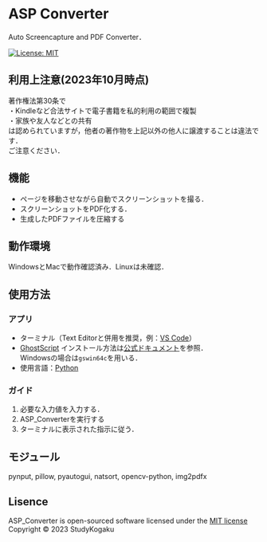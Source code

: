 # ASP Converter
Auto Screencapture and PDF Converter．  

[![License: MIT](https://img.shields.io/badge/License-MIT-yellow.svg)](https://opensource.org/licenses/MIT)

## 利用上注意(2023年10月時点) ##
著作権法第30条で  
・Kindleなど合法サイトで電子書籍を私的利用の範囲で複製  
・家族や友人などとの共有  
は認められていますが，他者の著作物を上記以外の他人に譲渡することは違法です．  
ご注意ください．

## 機能
- ページを移動させながら自動でスクリーンショットを撮る．
- スクリーンショットをPDF化する．
- 生成したPDFファイルを圧縮する

## 動作環境
WindowsとMacで動作確認済み．Linuxは未確認．

## 使用方法
### アプリ
- ターミナル（Text Editorと併用を推奨，例：[VS Code](https://code.visualstudio.com/)）
- [GhostScript](https://www.ghostscript.com/)
インストール方法は[公式ドキュメント](https://ghostscript.readthedocs.io/en/latest/Install.html)を参照．  
Windowsの場合は```gswin64c```を用いる．
- 使用言語：[Python](https://www.python.org/)

### ガイド
1. 必要な入力値を入力する．
2. ASP_Converterを実行する
3. ターミナルに表示された指示に従う．

## モジュール
pynput, pillow, pyautogui, natsort, opencv-python, img2pdfx

## Lisence
ASP_Converter is  open-sourced software licensed under the [MIT license](https://opensource.org/license/mit/)
Copyright &copy; 2023 StudyKogaku
